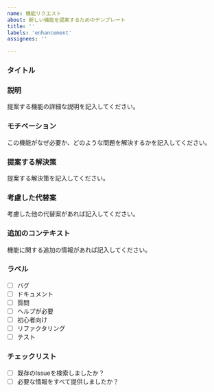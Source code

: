 ```yaml
---
name: 機能リクエスト
about: 新しい機能を提案するためのテンプレート
title: ''
labels: 'enhancement'
assignees: ''

---
```


### タイトル

### 説明
提案する機能の詳細な説明を記入してください。

### モチベーション
この機能がなぜ必要か、どのような問題を解決するかを記入してください。

### 提案する解決策
提案する解決策を記入してください。

### 考慮した代替案
考慮した他の代替案があれば記入してください。

### 追加のコンテキスト
機能に関する追加の情報があれば記入してください。

### ラベル
- [ ] バグ
- [ ] ドキュメント
- [ ] 質問
- [ ] ヘルプが必要
- [ ] 初心者向け
- [ ] リファクタリング
- [ ] テスト

### チェックリスト
- [ ] 既存のIssueを検索しましたか？
- [ ] 必要な情報をすべて提供しましたか？
